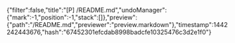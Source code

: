 {"filter":false,"title":"[P] /README.md","undoManager":{"mark":-1,"position":-1,"stack":[]},"preview":{"path":"/README.md","previewer":"preview.markdown"},"timestamp":1442242443676,"hash":"67452301efcdab8998badcfe10325476c3d2e1f0"}